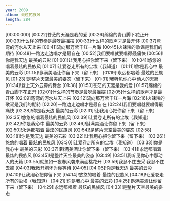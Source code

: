 ```yaml
---
year: 2009
album: 最炫民族风
length: 284
---
```

[00:00.000]
[00:22]苍茫的天涯是我的爱
[00:26]绵绵的青山脚下花正开
[00:29]什么样的节奏是最呀最摇摆
[00:33]什么样的歌声才是最开怀
[00:37]弯弯的河水从天上来
[00:41]流向那万紫千红一片海
[00:45]火辣辣的歌谣是我们的期待
[00:48]一路边走边唱才是最自在
[00:52]我们要唱就要唱得最痛快
[00:56]!你是我天边 最美的云彩
[01:00]!让我用心把你留下来（留下来）
[01:04]!悠悠的唱着最炫的民族风
[01:07]!让爱卷走所有的尘埃（我知道）
[01:11]!你是我心中 最美的云彩
[01:15]!斟满美酒让你留下来（留下来）
[01:19]!永远都唱着 最炫的民族风
[01:23]!是整片天空最美的姿态（留下来）
[01:31]!我听见你心中动人的天籁
[01:34]!登上天外云霄的舞台
[01:38]
[01:53]苍茫的天涯是我的爱
[01:57]绵绵的青山脚下花正开
[02:01]什么样的节奏是最呀最摇摆
[02:05]什么样的歌声才是最开怀
[02:09]弯弯的河水从天上来
[02:12]流向那万紫千红一片海
[02:16]火辣辣的歌谣是我们的期待
[02:20]一路边走边唱才是最自在
[02:24]我们要唱就要唱得最痛快
[02:28]!你是我天边 最美的云彩
[02:31]!让我用心把你留下来（留下来）
[02:35]!悠悠的唱着最炫的民族风
[02:39]!让爱卷走所有的尘埃（我知道）
[02:42]!你是我心中 最美的云彩
[02:46]!斟满美酒让你留下来（留下来）
[02:50]!永远都唱着 最炫的民族风
[02:54]!是整片天空最美的姿态
[02:58]
[03:18]!你是我天边 最美的云彩
[03:22]!让我用心把你留下来（留下来）
[03:26]!悠悠的唱着 最炫的民族风
[03:30]!让爱卷走所有的尘埃（我知道）
[03:33]!你是我心中 最美的云彩
[03:37]!斟满美酒让你留下来（留下来）
[03:41]!永远都唱着 最炫的民族风
[03:45]!是整片天空最美的姿态
[03:49]
[03:51]我听见你心中那动人的天籁
[03:55]就忽如一夜春风袭来满面桃花开
[03:59]我忍不住去采 我忍不住去摘
[04:03]我敞开胸怀为你等待
[04:05]
[04:06]!你是我天边 最美的云彩
[04:10]!让我用心把你留下来
[04:14]!悠悠的唱着 最炫的民族风
[04:18]!让爱卷走所有的尘埃（我知道）
[04:21]!你是我心中 最美的云彩
[04:25]!斟满美酒让你留下来（留下来）
[04:29]!永远都唱着 最炫的民族风
[04:33]!是整片天空最美的姿态
